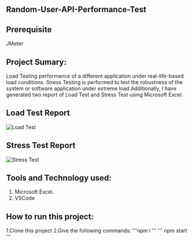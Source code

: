 ## Random-User-API-Performance-Test
## Prerequisite
  JMeter
## Project Sumary: 
Load Testing  performance of a different application under real-life-based load conditions. 
Stress Testing is performed to test the robustness of the system or software application under extreme load.Additionally, I have generated two report of Load Test and Stress Test using  Microsoft Excel. 
## Load Test Report
![Load Test](https://github.com/ishratgithub/Random-User-API-Performance-Test/assets/158293575/fa1c8c5b-1d71-4519-b310-03a9d77c9e74)

## Stress Test Report
![Stress Test](https://github.com/ishratgithub/Random-User-API-Performance-Test/assets/158293575/20441571-b33e-48e0-933b-af8cf16d3fcb)

## Tools and Technology used:
1. Microsoft Excel.
2. VSCode

## How to run this project:
1.Clone this project 
2.Give the following commands:
  '''npm i '''
  ''' npm start '''
